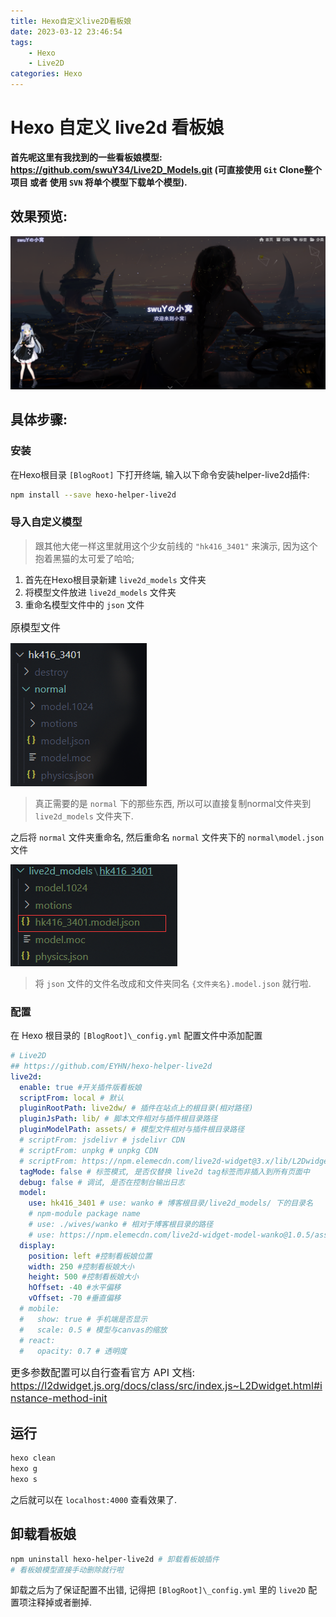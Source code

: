 ```yaml
---
title: Hexo自定义live2D看板娘
date: 2023-03-12 23:46:54
tags:
    - Hexo
    - Live2D
categories: Hexo
---
```


# Hexo 自定义 live2d 看板娘 

**首先呢这里有我找到的一些看板娘模型: https://github.com/swuY34/Live2D_Models.git (可直接使用 `Git` Clone整个项目 或者 使用 `SVN` 将单个模型下载单个模型).**

## 效果预览:

<center><img src="Hexo自定义live2D看板娘/效果预览.png" style="zoom:50%;" /></center>

## 具体步骤:

### 安装

在Hexo根目录 `[BlogRoot]` 下打开终端, 输入以下命令安装helper-live2d插件:

```bash
npm install --save hexo-helper-live2d
```

### 导入自定义模型

> 跟其他大佬一样这里就用这个少女前线的 `"hk416_3401"` 来演示, 因为这个抱着黑猫的太可爱了哈哈;

1. 首先在Hexo根目录新建 `live2d_models` 文件夹
2. 将模型文件放进 `live2d_models` 文件夹
3. 重命名模型文件中的 `json` 文件

<font size=3>原模型文件</font>

![](Hexo自定义live2D看板娘/原模型文件.png)

> 真正需要的是 `normal` 下的那些东西, 所以可以直接复制normal文件夹到 `live2d_models` 文件夹下.

之后将 `normal` 文件夹重命名, 然后重命名 `normal` 文件夹下的 `normal\model.json` 文件

![](Hexo自定义live2D看板娘/修改json文件.png)

> 将 `json` 文件的文件名改成和文件夹同名 `{文件夹名}.model.json` 就行啦.

### 配置

在 Hexo 根目录的 `[BlogRoot]\_config.yml` 配置文件中添加配置

```yaml
# Live2D
## https://github.com/EYHN/hexo-helper-live2d
live2d:
  enable: true #开关插件版看板娘
  scriptFrom: local # 默认
  pluginRootPath: live2dw/ # 插件在站点上的根目录(相对路径)
  pluginJsPath: lib/ # 脚本文件相对与插件根目录路径
  pluginModelPath: assets/ # 模型文件相对与插件根目录路径
  # scriptFrom: jsdelivr # jsdelivr CDN
  # scriptFrom: unpkg # unpkg CDN
  # scriptFrom: https://npm.elemecdn.com/live2d-widget@3.x/lib/L2Dwidget.min.js # 你的自定义 url
  tagMode: false # 标签模式, 是否仅替换 live2d tag标签而非插入到所有页面中
  debug: false # 调试, 是否在控制台输出日志
  model:
    use: hk416_3401 # use: wanko # 博客根目录/live2d_models/ 下的目录名
    # npm-module package name
    # use: ./wives/wanko # 相对于博客根目录的路径
    # use: https://npm.elemecdn.com/live2d-widget-model-wanko@1.0.5/assets/wanko.model.json # 你的自定义 url
  display:
    position: left #控制看板娘位置
    width: 250 #控制看板娘大小
    height: 500 #控制看板娘大小
    hOffset: -40 #水平偏移
    vOffset: -70 #垂直偏移
  # mobile:
  #   show: true # 手机端是否显示
  #   scale: 0.5 # 模型与canvas的缩放
  # react:
  #   opacity: 0.7 # 透明度
```

<font size=3>更多参数配置可以自行查看官方 API 文档: https://l2dwidget.js.org/docs/class/src/index.js~L2Dwidget.html#instance-method-init</font>

## 运行

```bash
hexo clean
hexo g
hexo s
```

之后就可以在 `localhost:4000` 查看效果了.

## 卸载看板娘

```bash
npm uninstall hexo-helper-live2d # 卸载看板娘插件
# 看板娘模型直接手动删除就行啦
```

卸载之后为了保证配置不出错, 记得把 `[BlogRoot]\_config.yml` 里的 `live2D` 配置项注释掉或者删掉.
